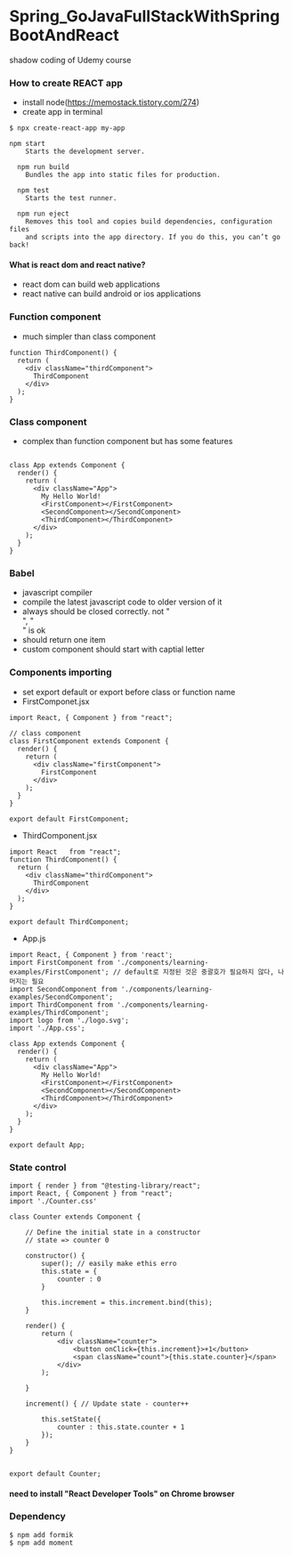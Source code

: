 # Spring_GoJavaFullStackWithSpringBootAndReact
shadow coding of Udemy course


### How to create REACT app
 - install node(https://memostack.tistory.com/274)
 - create app in terminal
```
$ npx create-react-app my-app 
```
```
npm start
    Starts the development server.

  npm run build
    Bundles the app into static files for production.

  npm test
    Starts the test runner.

  npm run eject
    Removes this tool and copies build dependencies, configuration files
    and scripts into the app directory. If you do this, you can’t go back!

```

#### What is react dom and react native?
 - react dom can build web applications   
 - react native can build android or ios applications

### Function component
 - much simpler than class component

```
function ThirdComponent() {
  return (
    <div className="thirdComponent">
      ThirdComponent
    </div>
  );
}
```

### Class component
 - complex than function component but has some features
```

class App extends Component {
  render() {
    return (
      <div className="App">
        My Hello World!
        <FirstComponent></FirstComponent>
        <SecondComponent></SecondComponent>
        <ThirdComponent></ThirdComponent>
      </div>
    );
  }
}

```

### Babel
 - javascript compiler
 - compile the latest javascript code to older version of it
 - always should be closed correctly. not "<br>", "<br/>" is ok
 - should return one item
 - custom component should start with captial letter

### Components importing
 - set export default or export before class or function name
 - FirstComponet.jsx
```
import React, { Component } from "react";

// class component
class FirstComponent extends Component {
  render() {
    return (
      <div className="firstComponent">
        FirstComponent
      </div>
    );
  }
}

export default FirstComponent;

```
 - ThirdComponent.jsx

```
import React   from "react";
function ThirdComponent() {
  return (
    <div className="thirdComponent">
      ThirdComponent
    </div>
  );
}

export default ThirdComponent;
```
 - App.js

```
import React, { Component } from 'react';
import FirstComponent from './components/learning-examples/FirstComponent'; // default로 지정된 것은 중괄호가 필요하지 않다, 나머지는 필요 
import SecondComponent from './components/learning-examples/SecondComponent';
import ThirdComponent from './components/learning-examples/ThirdComponent';
import logo from './logo.svg';
import './App.css';

class App extends Component {
  render() {
    return (
      <div className="App">
        My Hello World!
        <FirstComponent></FirstComponent>
        <SecondComponent></SecondComponent>
        <ThirdComponent></ThirdComponent>
      </div>
    );
  }
}

export default App;

```

### State control

```
import { render } from "@testing-library/react";
import React, { Component } from "react";
import './Counter.css'

class Counter extends Component {

    // Define the initial state in a constructor
    // state => counter 0

    constructor() {
        super(); // easily make ethis erro
        this.state = {
            counter : 0
        }

        this.increment = this.increment.bind(this);
    }

    render() {
        return (
            <div className="counter">
                <button onClick={this.increment}>+1</button>
                <span className="count">{this.state.counter}</span>
            </div>
        );

    }

    increment() { // Update state - counter++

        this.setState({
            counter : this.state.counter + 1
        });
    }
}


export default Counter;
```


#### need to install "React Developer Tools" on Chrome browser

### Dependency
```
$ npm add formik
$ npm add moment
```



